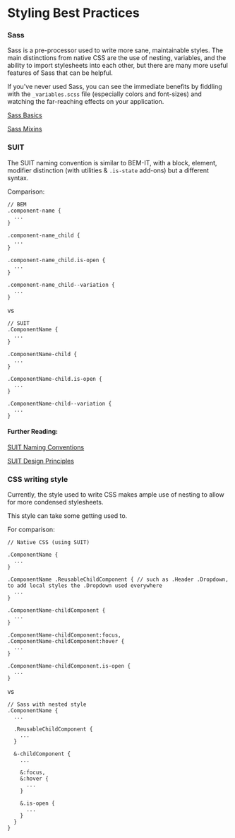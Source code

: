# Styling Best Practices

### Sass
Sass is a pre-processor used to write more sane, maintainable styles. The main distinctions from native CSS are the use of nesting, variables, and the ability to import stylesheets into each other, but there are many more useful features of Sass that can be helpful.

If you've never used Sass, you can see the immediate benefits by fiddling with the `_variables.scss` file (especially colors and font-sizes) and watching the far-reaching effects on your application.

[Sass Basics](https://sass-lang.com/guide)

[Sass Mixins](https://scotch.io/tutorials/how-to-use-sass-mixins)

### SUIT
The SUIT naming convention is similar to BEM-IT, with a block, element, modifier distinction (with utilities & `.is-state` add-ons) but a different syntax.

Comparison:
```
// BEM
.component-name {
  ...
}

.component-name_child {
  ...
}

.component-name_child.is-open {
  ...
}

.component-name_child--variation {
  ...
}
```

vs

```
// SUIT
.ComponentName {
  ...
}

.ComponentName-child {
  ...
}

.ComponentName-child.is-open {
  ...
}

.ComponentName-child--variation {
  ...
}
```

#### Further Reading:
[SUIT Naming Conventions](https://github.com/suitcss/suit/blob/master/doc/naming-conventions.md)

[SUIT Design Principles](https://github.com/suitcss/suit/blob/master/doc/design-principles.md)

### CSS writing style
Currently, the style used to write CSS makes ample use of nesting to allow for more condensed stylesheets.

This style can take some getting used to.

For comparison:
```
// Native CSS (using SUIT)

.ComponentName {
  ...
}

.ComponentName .ReusableChildComponent { // such as .Header .Dropdown, to add local styles the .Dropdown used everywhere
  ...
}

.ComponentName-childComponent {
  ...
}

.ComponentName-childComponent:focus,
.ComponentName-childComponent:hover {
  ...
}

.ComponentName-childComponent.is-open {
  ...
}
```

vs

```
// Sass with nested style
.ComponentName {
  ...

  .ReusableChildComponent {
    ...
  }

  &-childComponent {
    ...

    &:focus,
    &:hover {
      ...
    }

    &.is-open {
      ...
    }
  }
}
```

